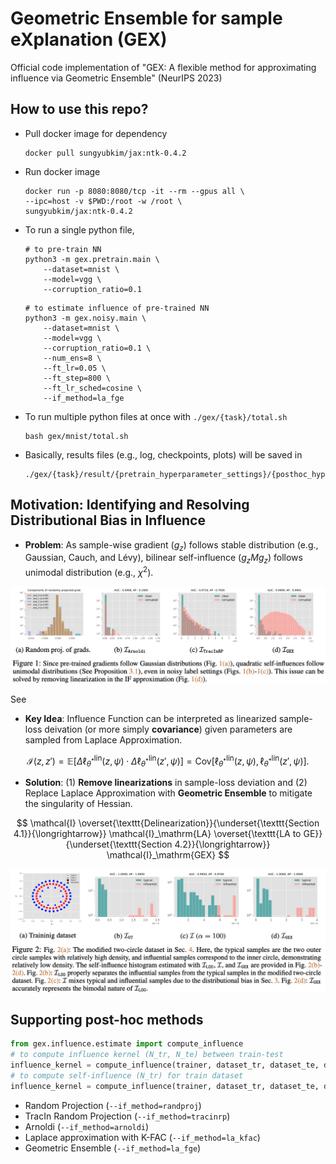 # Geometric Ensemble for sample eXplanation (GEX)

Official code implementation of "GEX: A flexible method for approximating influence via Geometric Ensemble" (NeurIPS 2023)

## How to use this repo?

* Pull docker image for dependency

    ```shell
    docker pull sungyubkim/jax:ntk-0.4.2
    ```

* Run docker image

    ```shell
    docker run -p 8080:8080/tcp -it --rm --gpus all \
    --ipc=host -v $PWD:/root -w /root \
    sungyubkim/jax:ntk-0.4.2
    ```

* To run a single python file, 

    ```shell
    # to pre-train NN
    python3 -m gex.pretrain.main \
        --dataset=mnist \
        --model=vgg \
        --corruption_ratio=0.1
    ```

    ```shell
    # to estimate influence of pre-trained NN
    python3 -m gex.noisy.main \
        --dataset=mnist \
        --model=vgg \
        --corruption_ratio=0.1 \
        --num_ens=8 \
        --ft_lr=0.05 \
        --ft_step=800 \
        --ft_lr_sched=cosine \
        --if_method=la_fge
    ```

* To run multiple python files at once with `./gex/{task}/total.sh`

    ```shell
    bash gex/mnist/total.sh
    ```

* Basically, results files (e.g., log, checkpoints, plots) will be saved in 

    ```shell
    ./gex/{task}/result/{pretrain_hyperparameter_settings}/{posthoc_hyperparameter_settings}
    ```

## Motivation: Identifying and Resolving Distributional Bias in Influence

* **Problem**: As sample-wise gradient ($g_z$) follows stable distribution (e.g., Gaussian, Cauch, and Lévy), bilinear self-influence ($g_z M g_z$) follows unimodal distribution (e.g., $\chi^2$). 

![](./figs/problem.png)

See 

* **Key Idea**: Influence Function can be interpreted as linearized sample-loss deivation (or more simply **covariance**) given parameters are sampled from Laplace Approximation. 

$$
\mathcal{I}(z,z') 
= \mathbb{E}\left[ \Delta \ell^\mathrm{lin}_{\theta^*}(z, \psi) \cdot \Delta \ell^\mathrm{lin}_{\theta^*}(z', \psi)\right]
= \mathrm{Cov}\left[\ell^\mathrm{lin}_{\theta^*}(z,\psi), \ell^\mathrm{lin}_{\theta^*}(z', \psi)\right].
$$

* **Solution**: (1) **Remove linearizations** in sample-loss deviation and (2) Replace Laplace Approximation with **Geometric Ensemble** to mitigate the singularity of Hessian.

$$
\mathcal{I}
\overset{\texttt{Delinearization}}{\underset{\texttt{Section 4.1}}{\longrightarrow}}
\mathcal{I}_\mathrm{LA}
\overset{\texttt{LA to GE}}{\underset{\texttt{Section 4.2}}{\longrightarrow}}
\mathcal{I}_\mathrm{GEX}
$$

![](./figs/solution.png)

## Supporting post-hoc methods

```python
from gex.influence.estimate import compute_influence
# to compute influence kernel (N_tr, N_te) between train-test
influence_kernel = compute_influence(trainer, dataset_tr, dataset_te, dataset_opt , self_influence=False)
# to compute self-influence (N_tr) for train dataset
influence_kernel = compute_influence(trainer, dataset_tr, dataset_te, dataset_opt , self_influence=True)
```

* Random Projection (`--if_method=randproj`)
* TracIn Random Projection (`--if_method=tracinrp`)
* Arnoldi (`--if_method=arnoldi`)
* Laplace approximation with K-FAC (`--if_method=la_kfac`)
* Geometric Ensemble (`--if_method=la_fge`)